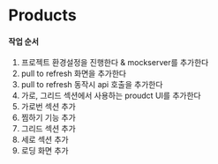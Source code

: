 # Products
#### 작업 순서
1. 프로젝트 환경설정을 진행한다 & mockserver를 추가한다
2. pull to refresh 화면을 추가한다
3. pull to refresh 동작시 api 호출을 추가한다
4. 가로, 그리드 섹션에서 사용하는 proudct UI를 추가한다
5. 가로번 섹션 추가
6. 찜하기 기능 추가
7. 그리드 섹션 추가
8. 세로 섹션 추가
9. 로딩 화면 추가